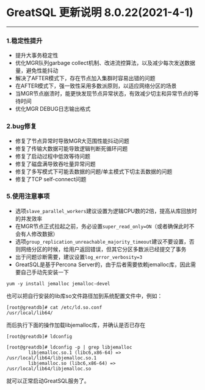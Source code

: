# GreatSQL 更新说明 8.0.22(2021-4-1)
---

### 1.稳定性提升
- 提升大事务稳定性
- 优化MGR队列garbage collect机制、改进流控算法，以及减少每次发送数据量，避免性能抖动
- 解决了AFTER模式下，存在节点加入集群时容易出错的问题
- 在AFTER模式下，强一致性采用多数派原则，以适应网络分区的场景
- 当MGR节点崩溃时，能更快发现节点异常状态，有效减少切主和异常节点的等待时间
- 优化MGR DEBUG日志输出格式

### 2.bug修复
- 修复了节点异常时导致MGR大范围性能抖动问题
- 修复了传输大数据可能导致逻辑判断死循环问题
- 修复了启动过程中低效等待问题
- 修复了磁盘满导致吞吐量异常问题
- 修复了多写模式下可能丢数据的问题/单主模式下切主丢数据的问题
- 修复了TCP self-connect问题

### 5.使用注意事项
- 选项```slave_parallel_workers```建议设置为逻辑CPU数的2倍，提高从库回放时的并发效率
- 在MGR节点正式拉起之前，务必设置```super_read_only=ON```（或者确保此时不会有人修改数据）
- 选项```group_replication_unreachable_majority_timeout```建议不要设置，否则网络分区的时候，给用户返回错误，但其它分区多数派已经提交了事务
- 出于问题诊断需要，建议设置```log_error_verbosity=3```
- GreatSQL是基于Percona Server的，由于后者需要依赖jemalloc库，因此需要自己手动先安装一下
```
yum -y install jemalloc jemalloc-devel
```
也可以把自行安装的lib库so文件路径加到系统配置文件中，例如：
```
[root@greatdb]# cat /etc/ld.so.conf
/usr/local/lib64/
```
而后执行下面的操作加载libjemalloc库，并确认是否已存在
```
[root@greatdb]# ldconfig

[root@greatdb]# ldconfig -p | grep libjemalloc
        libjemalloc.so.1 (libc6,x86-64) => /usr/local/lib64/libjemalloc.so.1
        libjemalloc.so (libc6,x86-64) => /usr/local/lib64/libjemalloc.so
```
就可以正常启动GreatSQL服务了。